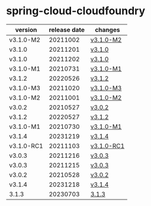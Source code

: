 # spring-cloud-cloudfoundry	


|version|release date|changes|
|---|---|---|
|v3.1.0-M2|20211002|[v3.1.0-M2](./v3.1.0-M2-20211002.md)|
|v3.1.0|20211201|[v3.1.0](./v3.1.0-20211201.md)|
|v3.1.0|20211202|[v3.1.0](./v3.1.0-20211202.md)|
|v3.1.0-M1|20210731|[v3.1.0-M1](./v3.1.0-M1-20210731.md)|
|v3.1.2|20220526|[v3.1.2](./v3.1.2-20220526.md)|
|v3.1.0-M3|20211020|[v3.1.0-M3](./v3.1.0-M3-20211020.md)|
|v3.1.0-M2|20211001|[v3.1.0-M2](./v3.1.0-M2-20211001.md)|
|v3.0.2|20210527|[v3.0.2](./v3.0.2-20210527.md)|
|v3.1.2|20220527|[v3.1.2](./v3.1.2-20220527.md)|
|v3.1.0-M1|20210730|[v3.1.0-M1](./v3.1.0-M1-20210730.md)|
|v3.1.4|20231219|[v3.1.4](./v3.1.4-20231219.md)|
|v3.1.0-RC1|20211103|[v3.1.0-RC1](./v3.1.0-RC1-20211103.md)|
|v3.0.3|20211216|[v3.0.3](./v3.0.3-20211216.md)|
|v3.0.3|20211215|[v3.0.3](./v3.0.3-20211215.md)|
|v3.0.2|20210528|[v3.0.2](./v3.0.2-20210528.md)|
|v3.1.4|20231218|[v3.1.4](./v3.1.4-20231218.md)|
|3.1.3|20230703|[3.1.3](./3.1.3-20230703.md)|
